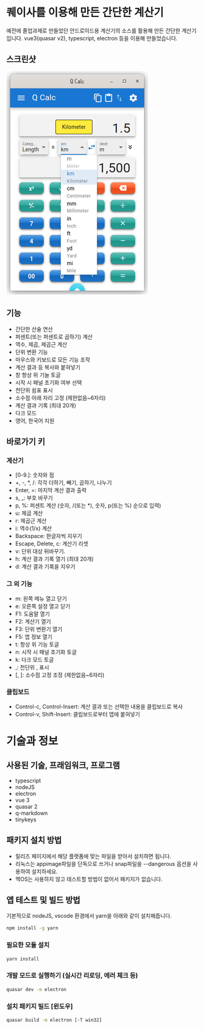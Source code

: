 # 퀘이사를 이용해 만든 간단한 계산기

예전에 졸업과제로 만들었던 안드로이드용 계산기의 소스를 활용해 만든 간단한 계산기 입니다. vue3(quasar v2), typescript, electron 등을 이용해 만들었습니다.

## 스크린샷

![Screenshot](https://github.com/from104/qcalc/raw/main/assets/screenshot_v0.6.1.png)

## 기능

- 간단한 산술 연산
- 퍼센트(또는 퍼센트로 곱하기) 계산
- 역수, 제곱, 제곱근 계산
- 단위 변환 기능
- 마우스와 키보드로 모든 기능 조작
- 계산 결과 등 복사와 붙혀넣기
- 창 항상 위 기늘 토글
- 시작 시 패널 초기화 여부 선택
- 천단위 쉼표 표시
- 소수점 아래 자리 고정 (제한없음~6자리)
- 계산 결과 기록 (최대 20개)
- 다크 모드
- 영어, 한국어 지원

## 바로가기 키

### 계산기

- [0-9\.]: 숫자와 점
- +, -, \*, /: 각각 더하기, 빼기, 곱하기, 나누기
- Enter, =: 마지막 계산 결과 출력
- s, \_: 부호 바꾸기
- p, %: 퍼센트 계산 (숫자, /(또는 \*), 숫자, p(또는 %) 순으로 입력)
- u: 제곱 계산
- r: 제곱근 계산
- i: 역수(1/x) 계산
- Backspace: 한글자씩 지우기
- Escape, Delete, c: 계산기 리셋
- v: 단위 대상 뒤바꾸기.
- h: 계산 결과 기록 열기 (최대 20개)
- d: 계산 결과 기록을 지우기

### 그 외 기능

- m: 왼쪽 메뉴 열고 닫기
- e: 오른쪽 설정 열고 닫기
- F1: 도움말 열기
- F2: 계산기 열기
- F3: 단위 변환기 열기
- F5: 앱 정보 열기
- t: 항상 위 기능 토글
- n: 시작 시 패널 초기화 토글
- k: 다크 모드 토글
- ,: 천단위 , 표시
- [, ]: 소수점 고정 조정 (제한없음~6자리)

### 클립보드

- Control-c, Control-Insert: 계산 결과 또는 선택한 내용을 클립보드로 복사
- Control-v, Shift-Insert: 클립보드로부터 앱에 붙혀넣기

# 기술과 정보

## 사용된 기술, 프래임워크, 프로그램

- typescript
- nodeJS
- electron
- vue 3
- quasar 2
- q-markdown
- tinykeys

## 패키지 설치 방법

- 릴리즈 페이지에서 해당 플랫폼에 맞는 파일을 받아서 설치하면 됩니다.
- 리눅스는 appimage파일을 단독으로 쓰거나 snap파일을 --dangerous 옵션을 사용하여 설치하세요.
- 맥OS는 사용하지 않고 테스트할 방법이 없어서 패키지가 없습니다.

## 앱 테스트 및 빌드 방법

기본적으로 nodeJS, vscode 환경에서 yarn을 아래와 같이 설치해줍니다.

```bash
npm install -g yarn
```

### 필요한 모듈 설치

```bash
yarn install
```

### 개발 모드로 실행하기 (실시간 리로딩, 에러 체크 등)

```bash
quasar dev -m electron
```

### 설치 패키지 빌드 [윈도우]

```bash
quasar build -m electron [-T win32]
```
